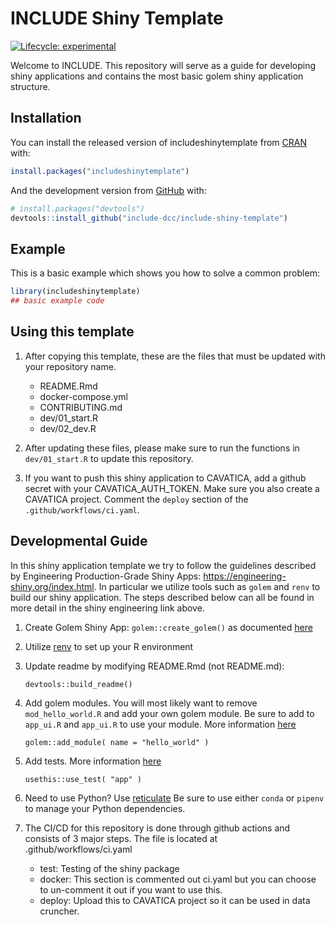 
<!-- README.md is generated from README.Rmd. Please edit that file -->

# INCLUDE Shiny Template

<!-- badges: start -->

[![Lifecycle:
experimental](https://img.shields.io/badge/lifecycle-experimental-orange.svg)](https://www.tidyverse.org/lifecycle/#experimental)
<!-- badges: end -->

Welcome to INCLUDE. This repository will serve as a guide for developing
shiny applications and contains the most basic golem shiny application
structure.

## Installation

You can install the released version of includeshinytemplate from
[CRAN](https://CRAN.R-project.org) with:

``` r
install.packages("includeshinytemplate")
```

And the development version from [GitHub](https://github.com/) with:

``` r
# install.packages("devtools")
devtools::install_github("include-dcc/include-shiny-template")
```

## Example

This is a basic example which shows you how to solve a common problem:

``` r
library(includeshinytemplate)
## basic example code
```

## Using this template

1.  After copying this template, these are the files that must be
    updated with your repository name.

    -   README.Rmd
    -   docker-compose.yml
    -   CONTRIBUTING.md
    -   dev/01_start.R
    -   dev/02_dev.R

2.  After updating these files, please make sure to run the functions in
    `dev/01_start.R` to update this repository.

3.  If you want to push this shiny application to CAVATICA, add a github
    secret with your CAVATICA_AUTH_TOKEN. Make sure you also create a
    CAVATICA project. Comment the `deploy` section of the
    `.github/workflows/ci.yaml`.

## Developmental Guide

In this shiny application template we try to follow the guidelines
described by Engineering Production-Grade Shiny Apps:
<https://engineering-shiny.org/index.html>. In particular we utilize
tools such as `golem` and `renv` to build our shiny application. The
steps described below can all be found in more detail in the shiny
engineering link above.

1.  Create Golem Shiny App: `golem::create_golem()` as documented
    [here](https://engineering-shiny.org/setting-up-for-success.html#create-a-golem)

2.  Utilize
    [renv](https://engineering-shiny.org/build-yourself-safety-net.html#renv)
    to set up your R environment

3.  Update readme by modifying README.Rmd (not README.md):

        devtools::build_readme()

4.  Add golem modules. You will most likely want to remove
    `mod_hello_world.R` and add your own golem module. Be sure to add to
    `app_ui.R` and `app_ui.R` to use your module. More information
    [here](https://engineering-shiny.org/build-app-golem.html#submodules-and-utility-functions)

        golem::add_module( name = "hello_world" )

5.  Add tests. More information
    [here](https://engineering-shiny.org/build-app-golem.html#add-tests)

        usethis::use_test( "app" )

6.  Need to use Python? Use
    [reticulate](https://rstudio.github.io/reticulate/) Be sure to use
    either `conda` or `pipenv` to manage your Python dependencies.

7.  The CI/CD for this repository is done through github actions and
    consists of 3 major steps. The file is located at
    .github/workflows/ci.yaml

    -   test: Testing of the shiny package
    -   docker: This section is commented out ci.yaml but you can choose
        to un-comment it out if you want to use this.
    -   deploy: Upload this to CAVATICA project so it can be used in
        data cruncher.
